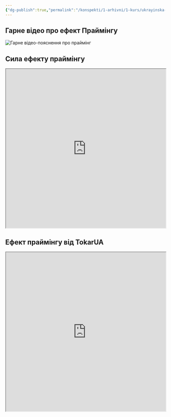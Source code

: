 ```yaml
---
{"dg-publish":true,"permalink":"/konspekti/1-arhivni/1-kurs/ukrayinska-mova/prajming-efekt/"}
---
```


## Гарне відео про ефект Праймінгу

![Гарне відео-пояснення про праймінг](https://www.youtube.com/watch?v=9A55j5S3yWE)

## Сила ефекту праймінгу

<iframe
	height=500
	width=100%
	padding=0 0
	marging=0 0
	src="https://masterlev.com.ua/sila-efektu-prajmingu/">
</iframe>

## Ефект праймінгу від TokarUA

<iframe
	height=500
	width=100%
	padding=0 0
	marging=0 0
	src="https://tokar.ua/read/29332/chomu-kilohram-zaliza-vaz!hchyy-nizh-kiloh/">
</iframe>



